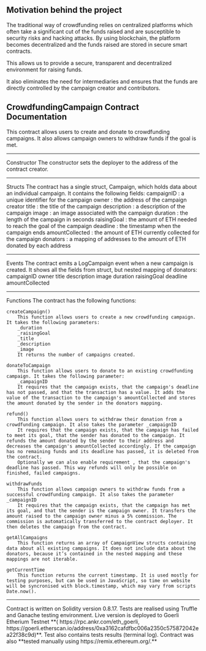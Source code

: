 <h2> Motivation behind the project </h2>
The traditional way of crowdfunding relies on centralized platforms which often take a significant cut of the funds raised 
and are susceptible to security risks and hacking attacks. By using blockchain, the platform becomes decentralized and 
the funds raised are stored in secure smart contracts. 

This allows us to provide a secure, transparent and decentralized environment for raising funds.

It also eliminates the need for intermediaries and ensures that the funds are directly controlled by the campaign creator and contributors.
<br>
<h2> CrowdfundingCampaign Contract Documentation </h2>
This contract allows users to create and donate to crowdfunding campaigns. It also allows campaign owners to withdraw funds if the goal is met.
<hr>
Constructor
The constructor sets the deployer to the address of the contract creator.
<hr>
Structs
    The contract has a single struct, Campaign, which holds data about an individual campaign. It contains the following fields:
    campaignID
    : a unique identifier for the campaign
    owner
    : the address of the campaign creator
    title
    : the title of the campaign
    description
    : a description of the campaign
    image
    : an image associated with the campaign
    duration
    : the length of the campaign in seconds
    raisingGoal
    : the amount of ETH needed to reach the goal of the campaign
    deadline
    : the timestamp when the campaign ends
    amountCollected
    : the amount of ETH currently collected for the campaign
    donators
    : a mapping of addresses to the amount of ETH donated by each address
<hr>
Events
    The contract emits a LogCampaign event when a new campaign is created. It shows all the fields from struct, but nested mapping of donators:
    campaignID
    owner
    title
    description
    image
    duration
    raisingGoal
    deadline
    amountCollected
<hr>
Functions
The contract has the following functions:

    createCampaign()
        This function allows users to create a new crowdfunding campaign. It takes the following parameters:
        _duration
        _raisingGoal
        _title
        _description
        _image
        It returns the number of campaigns created.

    donateToCampaign
        This function allows users to donate to an existing crowdfunding campaign. It takes the following parameter:
        _campaignID
        It requires that the campaign exists, that the campaign's deadline has not passed, and that the transaction has a value. It adds the value of the transaction to the campaign's amountCollected and stores the amount donated by the sender in the donators mapping.

    refund()
        This function allows users to withdraw their donation from a crowdfunding campaign. It also takes the parameter _campaignID
        It requires that the campaign exists, that the campaign has failed to meet its goal, that the sender has donated to the campaign. It refunds the amount donated by the sender to their address and decreases the campaign's amountCollected accordingly. If the campaign has no remaining funds and its deadline has passed, it is deleted from the contract. 
        Optionally we can also enable requirement , that the campaign's deadline has passed. This way refunds will only be possible on finished, failed campaigns.

    withdrawFunds
        This function allows campaign owners to withdraw funds from a successful crowdfunding campaign. It also takes the parameter _campaignID 
        It requires that the campaign exists, that the campaign has met its goal, and that the sender is the campaign owner. It transfers the amount raised to the campaign owner minus a 5% commission. The commission is automatically transferred to the contract deployer. It then deletes the campaign from the contract.

    getAllCampaigns
        This function returns an array of CampaignView structs containing data about all existing campaigns. It does not include data about the donators, because it’s contained in the nested mapping and these mappings are not iterable.

    getCurrentTime
        This function returns the current timestamp. It is used mostly for testing purposes, but can be used in JavaScript, so time on website will be syncronised with block.timestamp, which may vary from scripts Date.now().
<hr>
Contract is written on Solidity version 0.8.17. Tests are realised using Truffle and Ganache testing environment. Live version is deployed to Goerli Etherium Testnet **( https://rpc.ankr.com/eth_goerli, https://goerli.etherscan.io/address/0xa3162cafdfbc006a2350c575872042ea22f38c9d)**. Test also contains tests results (terminal log). Contract was also **tested manually using https://remix.ethereum.org/.**
